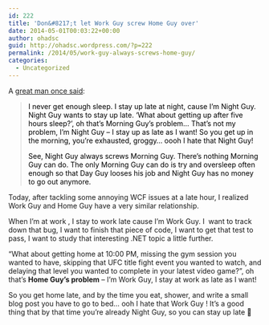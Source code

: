 ```yaml
---
id: 222
title: 'Don&#8217;t let Work Guy screw Home Guy over'
date: 2014-05-01T00:03:22+00:00
author: ohadsc
guid: http://ohadsc.wordpress.com/?p=222
permalink: /2014/05/work-guy-always-screws-home-guy/
categories:
  - Uncategorized
---
```

A [great man once said](http://www.youtube.com/watch?v=W-Cz-LK16g4):

> <span style="color:#000000;">I never get enough sleep. I stay up late at night, cause I&#8217;m Night Guy. Night Guy wants to stay up late. &#8216;What about getting up after five hours sleep?&#8217;, oh that&#8217;s Morning Guy&#8217;s problem&#8230; That&#8217;s not my problem, I&#8217;m Night Guy &#8211; I stay up as late as I want! So you get up in the morning, you&#8217;re exhausted, groggy&#8230; oooh I hate that Night Guy!</span>
> 
> <span style="color:#000000;">See, Night Guy always screws Morning Guy. There&#8217;s nothing Morning Guy can do. The only Morning Guy can do is try and oversleep often enough so that Day Guy looses his job and Night Guy has no money to go out anymore.</span>

Today, after tackling some annoying WCF issues at a late hour, I realized Work Guy and Home Guy have a very similar relationship.

When I&#8217;m at work , I stay to work late cause I&#8217;m Work Guy. I  want to track down that bug, I want to finish that piece of code, I want to get that test to pass, I want to study that interesting .NET topic a little further.

&#8220;What about getting home at 10:00 PM, missing the gym session you wanted to have, skipping that UFC title fight event you wanted to watch, and delaying that level you wanted to complete in your latest video game?&#8221;, oh that&#8217;s **Home Guy&#8217;s problem** &#8211; I&#8217;m Work Guy, I stay at work as late as I want!

So you get home late, and by the time you eat, shower, and write a small blog post you have to go to bed&#8230; ooh I hate that Work Guy ! It&#8217;s a good thing that by that time you&#8217;re already Night Guy, so you can stay up late 🙂